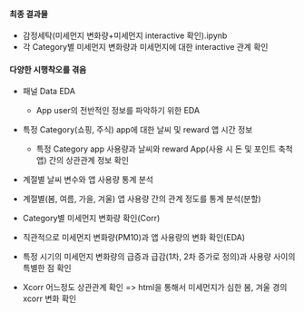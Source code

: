 #### 최종 결과물
- 감정세탁(미세먼지 변화량+미세먼지 interactive 확인).ipynb
- 각 Category별 미세먼지 변화량과 미세먼지에 대한 interactive 관계 확인 

#### 다양한 시행착오를 겪음 
- 패널 Data EDA
  - App user의 전반적인 정보를 파악하기 위한 EDA
  
- 특정 Category(쇼핑, 주식) app에 대한 날씨 및 reward 앱 시간 정보 
  - 특정 Category app 사용량과 날씨와 reward App(사용 시 돈 및 포인트 축척 앱) 간의 상관관계 정보 확인
  
 - 계절별 날씨 변수와 앱 사용량 통계 분석
  - 계절별(봄, 여름, 가을, 겨울) 앱 사용량 간의 관계 정도를 통계 분석(분할)
  
 - Category별 미세먼지 변화량 확인(Corr)
  - 직관적으로 미세먼지 변화량(PM10)과 앱 사용량의 변화 확인(EDA)
  - 특정 시기의 미세먼지 변화량의 급증과 급감(1차, 2차 증가로 정의)과 사용량 사이의 특별한 점 확인
  - Xcorr 어느정도 상관관계 확인 => html을 통해서 미세먼지가 심한 봄, 겨울 경의 xcorr 변화 확인
